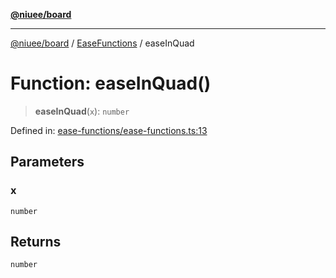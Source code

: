 [**@niuee/board**](../../../README.md)

***

[@niuee/board](../../../globals.md) / [EaseFunctions](../README.md) / easeInQuad

# Function: easeInQuad()

> **easeInQuad**(`x`): `number`

Defined in: [ease-functions/ease-functions.ts:13](https://github.com/niuee/board/blob/cc09a87e934160adef876c4e11d51fd97e78653d/src/ease-functions/ease-functions.ts#L13)

## Parameters

### x

`number`

## Returns

`number`
